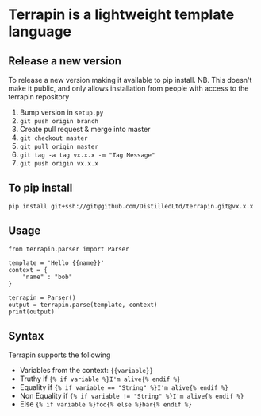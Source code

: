 
# Terrapin is a lightweight template language

## Release a new version

To release a new version making it available to pip install. NB. This doesn't make it public, and only allows installation from people with access to the terrapin repository

1. Bump version in `setup.py`
2. `git push origin branch`
3. Create pull request & merge into master
4. `git checkout master`
5. `git pull origin master`
6. `git tag -a tag vx.x.x -m "Tag Message"`
7. `git push origin vx.x.x`

## To pip install

`pip install git+ssh://git@github.com/DistilledLtd/terrapin.git@vx.x.x`

## Usage

```
from terrapin.parser import Parser

template = 'Hello {{name}}'
context = {
	"name" : "bob"
}

terrapin = Parser()
output = terrapin.parse(template, context)
print(output)
```

## Syntax

Terrapin supports the following

- Variables from the context: `{{variable}}`
- Truthy if `{% if variable %}I'm alive{% endif %}`
- Equality if `{% if variable == "String" %}I'm alive{% endif %}`
- Non Equality if `{% if variable != "String" %}I'm alive{% endif %}`
- Else `{% if variable %}foo{% else %}bar{% endif %}`
